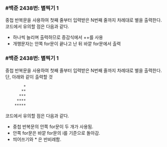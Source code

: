 ### #백준 2438번: 별찍기 1

중첩 반복문을 사용하여 첫째 줄부터 입력받은 N번째 줄까지 차례대로 별을 출력한다.
코드에서 유의할 점은 다음과 같다.
- 하나씩 늘리며 출력하므로 증감식에서 ++를 사용
- 개행문자는 안쪽 for문이 끝나고 난 뒤 바깥 for문에서 출력

### #백준 2438번: 별찍기 1

중첩 반복문을 사용하여 첫째 줄부터 입력받은 N번째 줄까지 차례대로 별을 출력한다.
단, 아래와 같이 출력할 것
```sh
        *
       **
      ***
     ****
    *****
```
코드에서 유의할 점은 다음과 같다.
- 중첩 반복문의 안쪽 for문이 두 개가 사용됨.
- 안쪽 for문은 바깥 for문의 i를 기준으로 돌아감.
- 띄어쓰기와 * 은 반비례함.
